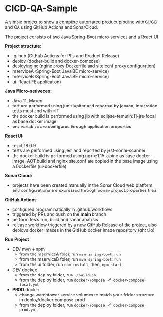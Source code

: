 # CICD-QA-Sample
A simple project to show a complete automated product pipeline with CI/CD and QA using GitHub Actions and SonarCloud.

The project consists of two Java Spring-Boot micro-services and a React UI

**Project structure:**
- .github       (GitHub Actions for PRs and Product Release)
- deploy        (docker-build and docker-compose)
- deploy/nginx  (nginx proxy Dockerfile and site.conf proxy configuration)
- mserviceA     (Spring-Boot Java BE micro-service)
- mserviceB     (Spring-Boot Java BE micro-service)
- ui            (React FE application)

**Java Micro-seriveces:**
- Java 11, Maven
- test are performed using junit jupiter and reported by jacoco,
  integration tests must end with *IT
- the docker build is performed using jib with eclipse-temurin:11-jre-focal
  as base docker image
- env variables are configures through application.properties

**React UI:**
- react 18.0.9
- tests are performed using jest and reported by jest-sonar-scanner
- the docker build is performed using nginx:1.15-alpine as base 
  docker image, AOT build and nginx site.conf are copied in the base
  image using a Dockerfile (ui-dockerfile)

**Sonar Cloud:**
- projects have been created manually in the Sonar Cloud web platform
  and configurations are expressed through sonar-project.properties
  files

**GitHub Actions:**
- configured programmatically in .github/workflows
- triggered by PRs and push on the **main** branch
- perform tests run, build and sonar analysis
- release workflow triggered by a new GitHub Release of the project,
  also deploys docker images in the GitHub docker image repository (ghcr.io)

**Run Project**
- DEV mvn + npm
    - from the mserviceA foler, run `mvn spring-boot:run`
    - from the mserviceB foler, run `mvn spring-boot:run`
    - from the ui folder, run `npm install`, then, `npm start`
- DEV docker:
    - from the deploy folder, run `./build.sh`
    - from the deploy folder, run
      `docker-compose -f docker-compose-local.yml`
- **PROD** docker    
    - change watchtower service volumes to match your folder structure
      in deploy/docker-compose-prod 
    - from the deploy folder, run
      `docker-compose -f docker-compose-prod.yml`
